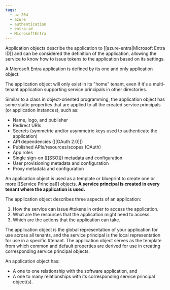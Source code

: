 ```yaml
---
tags:
  - az-204
  - azure
  - authentication
  - entra-id
  - MicrosoftEntra
---
```


Application objects describe the application to [[azure-entra|Microsoft Entra ID]] and can be considered the definition of the application, allowing the service to know how to issue tokens to the application based on its settings.

A Microsoft Entra application is defined by its one and only application object.

The application object will only exist in its "home" tenant, even if it's a multi-tenant application supporting service principals in other directories.

Similar to a class in object-oriented programming, the application object has some static properties that are applied to all the created service principals (or application instances), such as:

- Name, logo, and publisher
- Redirect URIs
- Secrets (symmetric and/or asymmetric keys used to authenticate the application)
- API dependencies ([[OAuth 2.0]])
- Published APIs/resources/scopes (OAuth)
- App roles
- Single sign-on ([[SSO]]) metadata and configuration
- User provisioning metadata and configuration
- Proxy metadata and configuration

An application object is used as a template or blueprint to create one or more [[Service Principal]] objects. **A service principal is created in every tenant where the application is used.**

The application object describes three aspects of an application:

1. How the service can issue #tokens in order to access the application.
2. What are the resources that the application might need to access.
3. Which are the actions that the application can take.

The application object is the global representation of your application for use across all tenants, and the service principal is the local representation for use in a specific #tenant. The application object serves as the template from which common and default properties are derived for use in creating corresponding service principal objects.

An application object has:

- A one to one relationship with the software application, and
- A one to many relationships with its corresponding service principal object(s).
